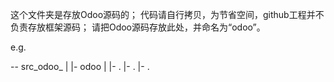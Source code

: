 这个文件夹是存放Odoo源码的；
代码请自行拷贝，为节省空间，github工程并不负责存放框架源码；
请把Odoo源码存放此处，并命名为“odoo”。

e.g.

-- src_odoo_
   |
   |- odoo
      |
      |- .
      |- .
      |- .
